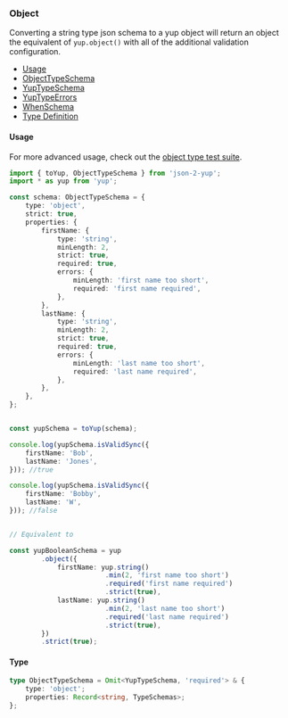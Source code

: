 ### Object

Converting a string type json schema to a yup object will return an object the equivalent of `yup.object()` with all of the additional validation configuration.

- [Usage](#usage)
- [ObjectTypeSchema](../src/types/ObjectTypeSchema.ts)
- [YupTypeSchema](../src/types/YupTypeSchema.ts)
- [YupTypeErrors](../src/types/YupTypeErrors.ts)
- [WhenSchema](../src/types/WhenSchema.ts)
- [Type Definition](#type)


#### Usage

For more advanced usage, check out the [object type test suite](../src/tests/types/object).

```typescript
import { toYup, ObjectTypeSchema } from 'json-2-yup';
import * as yup from 'yup';

const schema: ObjectTypeSchema = {
    type: 'object',
    strict: true,
    properties: {
        firstName: {
            type: 'string',
            minLength: 2,
            strict: true,
            required: true,
            errors: {
                minLength: 'first name too short',
                required: 'first name required',
            },
        },
        lastName: {
            type: 'string',
            minLength: 2,
            strict: true,
            required: true,
            errors: {
                minLength: 'last name too short',
                required: 'last name required',
            },
        },
    },
};


const yupSchema = toYup(schema);

console.log(yupSchema.isValidSync({
    firstName: 'Bob',
    lastName: 'Jones',
})); //true

console.log(yupSchema.isValidSync({
    firstName: 'Bobby',
    lastName: 'W',
})); //false


// Equivalent to

const yupBooleanSchema = yup
        .object({
            firstName: yup.string()
                        .min(2, 'first name too short')
                        .required('first name required')
                        .strict(true),
            lastName: yup.string()
                        .min(2, 'last name too short')
                        .required('last name required')
                        .strict(true),
        })
        .strict(true);
```

#### Type

```typescript
type ObjectTypeSchema = Omit<YupTypeSchema, 'required'> & {
    type: 'object';
    properties: Record<string, TypeSchemas>;
};

```